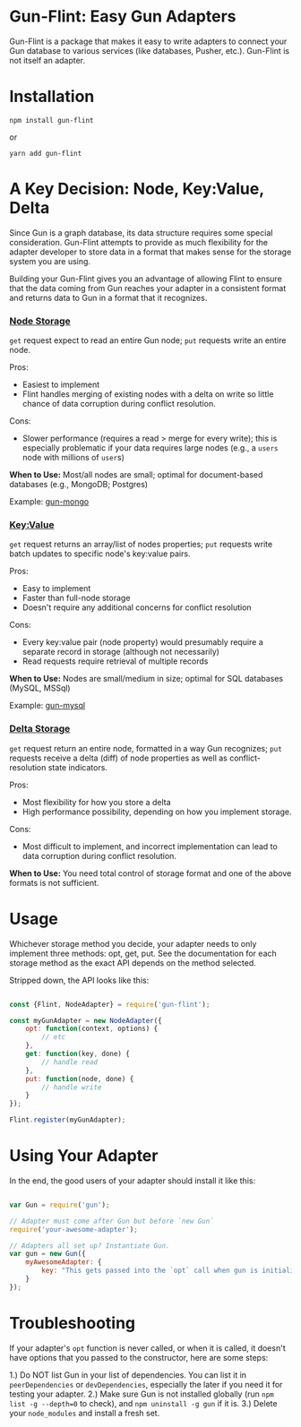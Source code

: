 # Gun-Flint: Easy Gun Adapters

Gun-Flint is a package that makes it easy to write adapters to connect your Gun database to various services (like databases, Pusher, etc.). Gun-Flint is not itself an adapter.

# Installation

`npm install gun-flint`

or 

`yarn add gun-flint`

# A Key Decision: Node, Key:Value, Delta

Since Gun is a graph database, its data structure requires some special consideration. Gun-Flint attempts to provide as much flexibility for the adapter developer to store data in a format that makes sense for the storage system you are using.

Building your Gun-Flint gives you an advantage of allowing Flint to ensure that the data coming from Gun reaches your adapter in a consistent format and returns data to Gun in a format that it recognizes.

### [Node Storage](/docs/NODE_ADAPTER.md)

`get` request expect to read an entire Gun node; `put` requests write an entire node.

Pros: 
* Easiest to implement
* Flint handles merging of existing nodes with a delta on write so little chance of data corruption during conflict resolution.

Cons:
* Slower performance (requires a read > merge for every write); this is especially problematic if your data requires large nodes (e.g., a `users` node with millions of `user`s)

**When to Use:** Most/all nodes are small; optimal for document-based databases (e.g., MongoDB; Postgres)

Example: [gun-mongo](https://github.com/sjones6/gun-mongo)

### [Key:Value](/docs/KEY_VAL_ADAPTER.md)

`get` request returns an array/list of nodes properties; `put` requests write batch updates to specific node's key:value pairs.

Pros: 
* Easy to implement
* Faster than full-node storage
* Doesn't require any additional concerns for conflict resolution

Cons:
* Every key:value pair (node property) would presumably require a separate record in storage (although not necessarily)
* Read requests require retrieval of multiple records

**When to Use:** Nodes are small/medium in size; optimal for SQL databases (MySQL, MSSql)

Example: [gun-mysql](https://github.com/sjones6/gun-mysql)

### [Delta Storage](/docs/DELTA_ADAPTER.MD)

`get` request return an entire node, formatted in a way Gun recognizes; `put` requests receive a delta (diff) of node properties as well as conflict-resolution state indicators.

Pros:
* Most flexibility for how you store a delta
* High performance possibility, depending on how you implement storage.

Cons:
* Most difficult to implement, and incorrect implementation can lead to data corruption during conflict resolution.

**When to Use:** You need total control of storage format and one of the above formats is not sufficient.

# Usage

Whichever storage method you decide, your adapter needs to only implement three methods: opt, get, put. See the documentation for each storage method as the exact API depends on the method selected.

Stripped down, the API looks like this:
```javascript

const {Flint, NodeAdapter} = require('gun-flint');

const myGunAdapter = new NodeAdapter({
    opt: function(context, options) {
        // etc
    },
    get: function(key, done) {
        // handle read
    },
    put: function(node, done) {
        // handle write
    }
});

Flint.register(myGunAdapter);
```

# Using Your Adapter

In the end, the good users of your adapter should install it like this:

```javascript

var Gun = require('gun');

// Adapter must come after Gun but before `new Gun`
require('your-awesome-adapter');

// Adapters all set up? Instantiate Gun.
var gun = new Gun({
    myAwesomeAdapter: {
        key: "This gets passed into the `opt` call when gun is initialized. Useful for allowing those who use your adapter to pass in DB drivers of the like."
    }
});

```

# Troubleshooting

If your adapter's `opt` function is never called, or when it is called, it doesn't have options that you passed to the constructor, here are some steps:

1.) Do NOT list Gun in your list of dependencies. You can list it in `peerDependencies` or `devDependencies`, especially the later if you need it for testing your adapter.
2.) Make sure Gun is not installed globally (run `npm list -g --depth=0` to check), and `npm uninstall -g gun` if it is.
3.) Delete your `node_modules` and install a fresh set.
